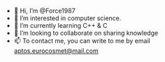 - 👋 Hi, I’m @Force1987
- 👀 I’m interested in computer science.
- 🌱 I’m currently learning C++ & C
- 💞️ I’m looking to collaborate on sharing knowledge
- 📫 To contact me, you can write to me by email aptos.eurocosmet@mail.com

<!---
Force1987/Force1987 is a ✨ special ✨ repository because its `README.md` (this file) appears on your GitHub profile.
You can click the Preview link to take a look at your changes.
--->
